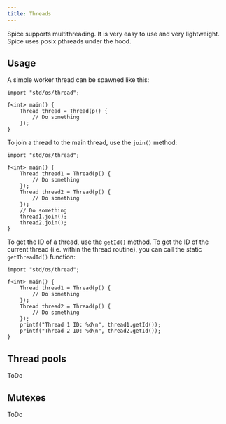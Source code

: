 ```yaml
---
title: Threads
---
```


Spice supports multithreading. It is very easy to use and very lightweight. Spice uses posix pthreads under the hood.

## Usage
A simple worker thread can be spawned like this:

```spice
import "std/os/thread";

f<int> main() {
    Thread thread = Thread(p() {
        // Do something
    });
}
```

To join a thread to the main thread, use the `join()` method:

```spice
import "std/os/thread";

f<int> main() {
    Thread thread1 = Thread(p() {
        // Do something
    });
    Thread thread2 = Thread(p() {
        // Do something
    });
    // Do something
    thread1.join();
    thread2.join();
}
```

To get the ID of a thread, use the `getId()` method. To get the ID of the current thread (i.e. within the thread routine), you can
call the static `getThreadId()` function:

```spice
import "std/os/thread";

f<int> main() {
    Thread thread1 = Thread(p() {
        // Do something
    });
    Thread thread2 = Thread(p() {
        // Do something
    });
    printf("Thread 1 ID: %d\n", thread1.getId());
    printf("Thread 2 ID: %d\n", thread2.getId());
}
```

## Thread pools

ToDo

## Mutexes

ToDo